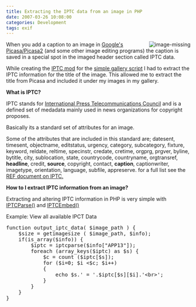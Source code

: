```yaml
---
title: Extracting the IPTC data from an image in PHP
date: 2007-03-26 10:08:00
categories: Development
tags: exif
---
```


<p align="left"><img src="/public/uploads/2007/03/image-missing.png" alt="image-missing" align="right" />When you add a caption to an image in <a href="http://picasa.google.com/">Google's Picasa/Picasa2</a> (and some other image editing programs) the caption is saved in a special spot in the imaged header section called IPTC data.</p>
While creating the <a href="http://www.abluestar.com/utilities/ephpg_iptc/">IPTC mod</a> for the <a href="/photo-gallery-that-does-not-require-a-mysql-database/">simple gallery script</a> I had to extract the IPTC information for the title of the image. This allowed me to extract the title from Picasa and included it under my images in my gallery.

<strong>What is IPTC?</strong>

IPTC stands for <a href="http://www.iptc.org/">International Press Telecommunications Council</a> and is a defined set of medadata mainly used in news organizations for copyright proposes.

Basically its a standard set of attributes for an image.

Some of the attributes that are included in this standard are; datesent, timesent, objectname, editstatus, urgency, category, subcategory, fixture, keyword, reldate, reltime, specinstr, credate, cretime, orgprg, prgver, byline, bytitle, city, sublocation, state, countrycode, countryname, orgtransref, <strong>headline</strong>, credit, <strong>source</strong>, copyright, contact, <strong>caption</strong>, captionwriter, imagetype, orientation, language, subfile, appreserve. for a full list see the <a href="http://www.iptc.org/IPTC7901/">REF document on IPTC.</a>

<strong>How to I extract IPTC information from an image?</strong>

Extracting and altering IPTC information in PHP is very simple with <a href="http://se2.php.net/manual/en/function.iptcparse.php">IPTCParse()</a> and <a href="http://se2.php.net/manual/en/function.iptcembed.php">IPTCEmbed()</a>

Example: View all available IPCT Data
<pre>function output_iptc_data( $image_path ) {
    $size = getimagesize ( $image_path, $info);
    if(is_array($info)) {
        $iptc = iptcparse($info["APP13"]);
        foreach (array_keys($iptc) as $s) {
            $c = count ($iptc[$s]);
            for ($i=0; $i &lt;$c; $i++)
            {
                echo $s.' = '.$iptc[$s][$i].'&lt;br&gt;';
            }
        }
    }
}</pre>
